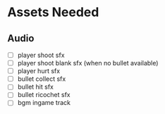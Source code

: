 # Assets Needed
## Audio
- [ ] player shoot sfx
- [ ] player shoot blank sfx (when no bullet available)
- [ ] player hurt sfx
- [ ] bullet collect sfx
- [ ] bullet hit sfx
- [ ] bullet ricochet sfx
- [ ] bgm ingame track
